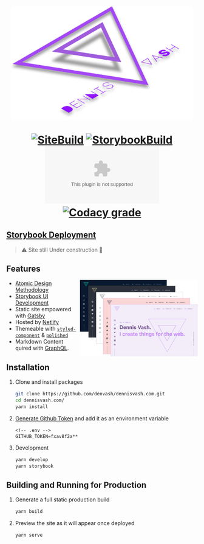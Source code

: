 <h1 align="center">

<img src=".github/assets/3DLogo.svg" alt="3dLogo" style="width: 50vw;">

[![SiteBuild](https://img.shields.io/netlify/a854a375-dea6-4ea8-8cf9-6273fc75c75c?color=7A1ECC&label=Site%20Build&style=for-the-badge)](https://app.netlify.com/sites/dennisvash/deploys) [![StorybookBuild](https://img.shields.io/netlify/ba2e0f4c-e609-44bf-995d-cb60e8b1ee0b?color=9013FE&label=Storybook%20Build&style=for-the-badge)](https://app.netlify.com/sites/dennisvash-storybook/deploys) ![GitHub package.json version](https://img.shields.io/github/package-json/v/denvash/dennisvash.com?color=%23A641FE&style=for-the-badge) [![Codacy grade](https://img.shields.io/codacy/grade/c4a2d7f66e6c4955b7ef136efa8ad7ea?color=%23BF77FE&style=for-the-badge)](https://www.codacy.com/manual/denvash/dennisvash.com?utm_source=github.com&utm_medium=referral&utm_content=denvash/dennisvash.com&utm_campaign=Badge_Grade)

</h1>

## [Storybook Deployment](https://dennisvash-storybook.netlify.com/?path=/story/*)

> ⚠️ Site still Under construction 🚧

## Features

  <img align="right" height="200" src=".github/assets/ThemesSS.png" alt="3dLogo" >

- [Atomic Design Methodology](https://bradfrost.com/blog/post/atomic-web-design/)
- [Storybook UI Development](https://storybook.js.org/)
- Static site empowered with [Gatsby](https://www.gatsbyjs.org/)
- Hosted by [Netlify](https://www.gatsbyjs.org/docs/deploying-to-netlify)
- Themeable with [`styled-component`](https://www.styled-components.com/) & [`polished`](https://polished.js.org/)
- Markdown Content quired with [GraphQL](https://graphql.org/).

## Installation

1. Clone and install packages

   ```sh
   git clone https://github.com/denvash/dennisvash.com.git
   cd dennisvash.com/
   yarn install
   ```

2. [Generate Github Token](https://help.github.com/articles/creating-a-personal-access-token-for-the-command-line/) and add it as an environment variable

   ```.env
   <!-- .env -->
   GITHUB_TOKEN=fxav8f2a**
   ```

3. Development

   ```sh
   yarn develop
   yarn storybook
   ```

## Building and Running for Production

1. Generate a full static production build

   ```sh
   yarn build
   ```

2. Preview the site as it will appear once deployed

   ```sh
   yarn serve
   ```

